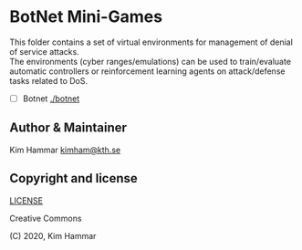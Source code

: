 # BotNet Mini-Games

This folder contains a set of virtual environments for management of denial of service attacks.  
The environments (cyber ranges/emulations) can be used to train/evaluate automatic controllers or reinforcement learning agents on
attack/defense tasks related to DoS. 

- [ ] Botnet [./botnet](./botnet) 

## Author & Maintainer

Kim Hammar <kimham@kth.se>

## Copyright and license

[LICENSE](LICENSE.md)

Creative Commons

(C) 2020, Kim Hammar
